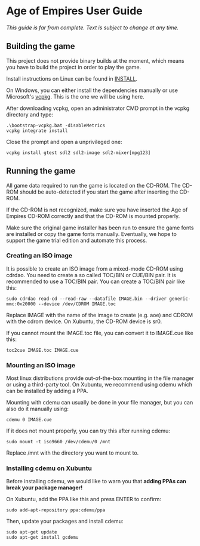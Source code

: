 # Age of Empires User Guide

*This guide is far from complete. Text is subject to change at any time.*

## Building the game

This project does not provide binary builds at the moment, which means you have
to build the project in order to play the game.

Install instructions on Linux can be found in [INSTALL](../INSTALL).

On Windows, you can either install the dependencies manually or use Microsoft's
[vcpkg](https://github.com/microsoft/vcpkg/tags). This is the one we will be
using here.

After downloading vcpkg, open an administrator CMD prompt in the vcpkg directory
and type:
```
.\bootstrap-vcpkg.bat -disableMetrics
vcpkg integrate install
```

Close the prompt and open a unprivileged one:
```
vcpkg install gtest sdl2 sdl2-image sdl2-mixer[mpg123]
```

## Running the game

All game data required to run the game is located on the CD-ROM. The CD-ROM
should be auto-detected if you start the game after inserting the CD-ROM.

If the CD-ROM is not recognized, make sure you have inserted the Age of Empires
CD-ROM correctly and that the CD-ROM is mounted properly.

Make sure the original game installer has been run to ensure the game fonts
are installed or copy the game fonts manually. Eventually, we hope to support
the game trial edition and automate this process.

### Creating an ISO image

It is possible to create an ISO image from a mixed-mode CD-ROM using cdrdao. You
need to create a so called TOC/BIN or CUE/BIN pair. It is recommended to use a
TOC/BIN pair. You can create a TOC/BIN pair like this:
```
sudo cdrdao read-cd --read-raw --datafile IMAGE.bin --driver generic-mmc:0x20000 --device /dev/CDROM IMAGE.toc
```
Replace IMAGE with the name of the image to create (e.g. aoe) and CDROM with the
cdrom device. On Xubuntu, the CD-ROM device is sr0.

If you cannot mount the IMAGE.toc file, you can convert it to IMAGE.cue like
this:
```
toc2cue IMAGE.toc IMAGE.cue
```

### Mounting an ISO image

Most linux distributions provide out-of-the-box mounting in the file manager or
using a third-party tool. On Xubuntu, we recommend using cdemu which can be
installed by adding a PPA.

Mounting with cdemu can usually be done in your file manager, but you can also
do it manually using:
```
cdemu 0 IMAGE.cue
```

If it does not mount properly, you can try this after running cdemu:
```
sudo mount -t iso9660 /dev/cdemu/0 /mnt
```

Replace /mnt with the directory you want to mount to.

### Installing cdemu on Xubuntu

Before installing cdemu, we would like to warn you that **adding PPAs can break
your package manager!**

On Xubuntu, add the PPA like this and press ENTER to confirm:
```
sudo add-apt-repository ppa:cdemu/ppa
```
Then, update your packages and install cdemu:
```
sudo apt-get update
sudo apt-get install gcdemu
```
